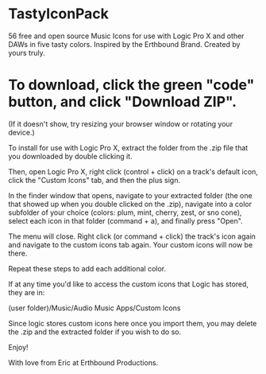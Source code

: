 # TastyIconPack
56 free and open source Music Icons for use with Logic Pro X and other DAWs in five tasty colors. Inspired by the Erthbound Brand. Created by yours truly.

# To download, click the green "code" button, and click "Download ZIP".
(If it doesn't show, try resizing your browser window or rotating your device.)

To install for use with Logic Pro X, extract the folder from the .zip file that you downloaded by double clicking it.

Then, open Logic Pro X, right click (control + click) on a track's default icon, click the "Custom Icons" tab, and then the plus sign. 

In the finder window that opens, navigate to your extracted folder (the one that showed up when you double clicked on the .zip), navigate into a color subfolder of your choice (colors: plum, mint, cherry, zest, or sno cone), select each icon in that folder (command + a), and finally press "Open". 

The menu will close. Right click (or command + click) the track's icon again and navigate to the custom icons tab again. Your custom icons will now be there.

Repeat these steps to add each additional color.

If at any time you'd like to access the custom icons that Logic has stored, they are in:

(user folder)/Music/Audio Music Apps/Custom Icons

Since logic stores custom icons here once you import them, you may delete the .zip and the extracted folder if you wish to do so.

Enjoy!

With love from Eric at Erthbound Productions.
